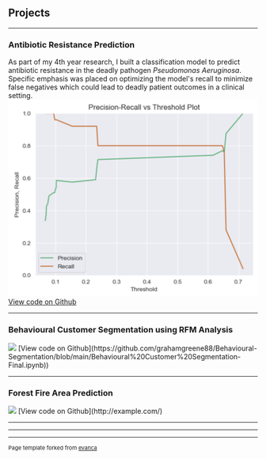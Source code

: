 ## Projects

---
### Antibiotic Resistance Prediction
As part of my 4th year research, I built a classification model to predict antibiotic resistance in the deadly pathogen *Pseudomonas Aeruginosa*. Specific emphasis was placed on optimizing the model's recall to minimize false negatives which could lead to deadly patient outcomes in a clinical setting.
<img src="images/Precision-recall_threshold_plot.png"/>
[View code on Github](https://github.com/grahamgreene88/Antibiotic-Resistance-Prediction/blob/main/Antibiotic%20Resistance%20Prediction%20Notebook-Final.ipynb)

---
### Behavioural Customer Segmentation using RFM Analysis
<img src="images/dummy_thumbnail.jpg?raw=true"/>
[View code on Github](https://github.com/grahamgreene88/Behavioural-Segmentation/blob/main/Behavioural%20Customer%20Segmentation-Final.ipynb))

---
### Forest Fire Area Prediction
<img src="images/dummy_thumbnail.jpg?raw=true"/>
[View code on Github](http://example.com/)

---


---




---
<p style="font-size:11px">Page template forked from <a href="https://github.com/evanca/quick-portfolio">evanca</a></p>
<!-- Remove above link if you don't want to attibute -->
